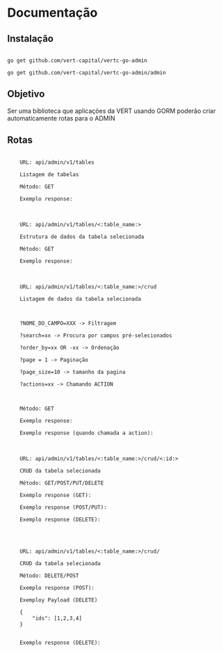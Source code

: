 # Documentação

## Instalação
<code>
go get github.com/vert-capital/vertc-go-admin <br>
go get github.com/vert-capital/vertc-go-admin/admin
</code>

## Objetivo
Ser uma biblioteca que aplicações da VERT usando GORM poderão criar automaticamente rotas para o ADMIN

## Rotas
<code> 
    URL: api/admin/v1/tables <br>
    Listagem de tabelas <br>
    Método: GET <br>
    Exemplo response: <br>
</code>
<br>
<code> 
    URL: api/admin/v1/tables/<:table_name:> <br>
    Estrutura de dados da tabela selecionada <br>
    Método: GET <br>
    Exemplo response: <br>
</code>
<br>
<code> 
    URL: api/admin/v1/tables/<:table_name:>/crud <br>
    Listagem de dados da tabela selecionada<br>
    <br>
    ?NOME_DO_CAMPO=XXX -> Filtragem <br>
    ?search=xx -> Procura por campos pré-selecionados <br>
    ?order_by=xx OR -xx -> Ordenação <br>
    ?page = 1 -> Paginação <br>
    ?page_size=10 -> tamanho da pagina<br>
    ?actions=xx -> Chamando ACTION <br>
    <br>
    Método: GET <br>
    Exemplo response: <br>
    Exemplo response (quando chamada a action): <br>
</code>
<br>
<code> 
    URL: api/admin/v1/tables/<:table_name:>/crud/<:id:> <br>
    CRUD da tabela selecionada <br>
    Método: GET/POST/PUT/DELETE <br>
    Exemplo response (GET): <br>
    Exemplo response (POST/PUT): <br>
    Exemplo response (DELETE): <br>

</code>
<br>
<code> 
    URL: api/admin/v1/tables/<:table_name:>/crud/ <br>
    CRUD da tabela selecionada <br>
    Método: DELETE/POST <br>
    Exemplo response (POST): <br>
    Exemploy Payload (DELETE) <br>
    {
        "ids": [1,2,3,4]
    }
    <br>
    Exemplo response (DELETE): <br>
</code>